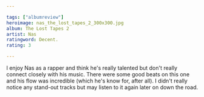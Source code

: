 ```yaml
---

tags: ["albumreview"]
heroimage: nas_the_lost_tapes_2_300x300.jpg
album: The Lost Tapes 2
artist: Nas
ratingword: Decent.
rating: 3

---
```


I enjoy Nas as a rapper and think he's really talented but don't really connect closely with his music. There were some good beats on this one and his flow was incredible (which he's know for, after all). I didn't really notice any stand-out tracks but may listen to it again later on down the road.

